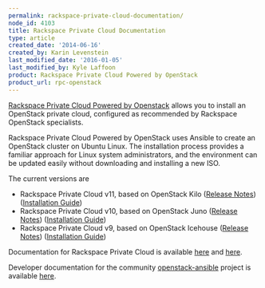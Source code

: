 ```yaml
---
permalink: rackspace-private-cloud-documentation/
node_id: 4103
title: Rackspace Private Cloud Documentation
type: article
created_date: '2014-06-16'
created_by: Karin Levenstein
last_modified_date: '2016-01-05'
last_modified_by: Kyle Laffoon
product: Rackspace Private Cloud Powered by OpenStack
product_url: rpc-openstack
---
```


[Rackspace Private Cloud Powered by
Openstack](http://www.rackspace.com/cloud/private/openstack) allows you
to install an OpenStack private cloud, configured as recommended by
Rackspace OpenStack specialists.

Rackspace Private Cloud Powered by OpenStack uses Ansible to create an
OpenStack cluster on Ubuntu Linux. The installation process provides a
familiar approach for Linux system administrators, and the environment
can be updated easily without downloading and installing a new ISO.

The current versions are

-   Rackspace Private Cloud v11, based on OpenStack Kilo ([Release
    Notes](http://docs.rackspace.com/rpc/api/v11/bk-rpc-releasenotes/content/rpc-common-front.html))
    ([Installation
    Guide](http://docs.rackspace.com/rpc/api/v11/bk-rpc-installation/content/rpc-common-front.html))
-   Rackspace Private Cloud v10, based on OpenStack Juno ([Release
    Notes](http://docs.rackspace.com/rpc/api/v10/bk-rpc-v10-releasenotes/content/rpc-common-front.html))
    ([Installation
    Guide](http://docs.rackspace.com/rpc/api/v10/bk-rpc-installation/content/rpc-common-front.html))
-   Rackspace Private Cloud v9, based on OpenStack Icehouse ([Release
    Notes](http://docs.rackspace.com/rpc/api/v9/bk-rpc-releasenotes/content/rpc-common-front.html))
    ([Installation
    Guide](http://docs.rackspace.com/rpc/api/v9/bk-rpc-installation/content/rpc-common-front.html))

Documentation for Rackspace Private Cloud is available
[here](http://docs.rackspace.com) and
[here](/how-to/rpc-openstack).

Developer documentation for the community
[openstack-ansible](https://launchpad.net/openstack-ansible) project is
available
[here](http://docs.openstack.org/developer/openstack-ansible/developer-docs/index.html).

